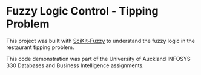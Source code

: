 # Fuzzy Logic Control - Tipping Problem

This project was built with [SciKit-Fuzzy](https://pythonhosted.org/scikit-fuzzy/overview.html) to understand the fuzzy logic in the restaurant tipping problem.

This code demonstration was part of the University of Auckland INFOSYS 330 Databases and Business Intelligence assignments.